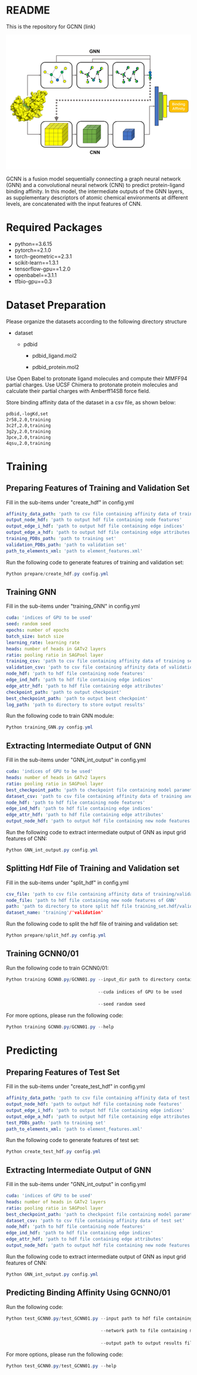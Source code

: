 # README

This is the repository for GCNN (link)

​![Figure](Figure/Figure.jpg)​

GCNN is a fusion model sequentially connecting a graph neural network (GNN) and a convolutional neural network (CNN) to predict protein-ligand binding affinity. In this model, the intermediate outputs of the GNN layers, as supplementary descriptors of atomic chemical environments at different levels, are concatenated with the input features of CNN.

# Required Packages

* python==3.6.15
* pytorch==2.1.0
* torch-geometric==2.3.1
* scikit-learn==1.3.1
* tensorflow-gpu==1.2.0
* openbabel==3.1.1
* tfbio-gpu==0.3

# Dataset Preparation

Please organize the datasets according to the following directory structure

* dataset

  * pdbid

    * pdbid\_ligand.mol2

    * pdbid\_protein.mol2

Use Open Babel to protonate ligand molecules and compute their MMFF94 partial charges. Use UCSF Chimera to protonate protein molecules and calculate their partial charges with Amberff14SB force field.

Store binding affinity data of the dataset in a csv file, as shown below:

```csv
pdbid,-logKd,set
2r58,2.0,training
3c2f,2.0,training
3g2y,2.0,training
3pce,2.0,training
4qsu,2.0,training
```

# Training

## Preparing Features of Training and Validation Set

Fill in the sub-items under "create_hdf" in config.yml

```yaml
affinity_data_path: 'path to csv file containing affinity data of training and validation set'
output_node_hdf: 'path to output hdf file containing node features'
output_edge_i_hdf: 'path to output hdf file containing edge indices'
output_edge_a_hdf: 'path to output hdf file containing edge attributes'
training_PDBs_path: 'path to training set'
validation_PDBs_path: 'path to validation set'
path_to_elements_xml: 'path to element_features.xml'
```

Run the following code to generate features of training and validation set: 

```powershell
Python prepare/create_hdf.py config.yml
```

## Training GNN

Fill in the sub-items under "training\_GNN" in config.yml

```yaml
cuda: 'indices of GPU to be used'
seed: random seed
epochs: number of epochs
batch_size: batch size
learning_rate: learning rate
heads: number of heads in GATv2 layers
ratio: pooling ratio in SAGPool layer
training_csv: 'path to csv file containing affinity data of training set'
validation_csv: 'path to csv file containing affinity data of validation set'
node_hdf: 'path to hdf file containing node features'
edge_ind_hdf: 'path to hdf file containing edge indices'
edge_attr_hdf: 'path to hdf file containing edge attributes'
checkpoint_path: 'path to output checkpoint'
best_checkpoint_path: 'path to output best checkpoint'
log_path: 'path to directory to store output results'
```

Run the following code to train GNN module: 

```powershell
Python training_GNN.py config.yml
```

## Extracting Intermediate Output of GNN

Fill in the sub-items under "GNN\_int\_output" in config.yml

```yaml
cuda: 'indices of GPU to be used'
heads: number of heads in GATv2 layers
ratio: pooling ratio in SAGPool layer
best_checkpoint_path: 'path to checkpoint file containing model parameters'
dataset_csv: 'path to csv file containing affinity data of training and validation set'
node_hdf: 'path to hdf file containing node features'
edge_ind_hdf: 'path to hdf file containing edge indices'
edge_attr_hdf: 'path to hdf file containing edge attributes'
output_node_hdf: 'path to output hdf file containing new node features of GNN'
```

Run the following code to extract intermediate output of GNN as input grid features of CNN: 

```powershell
Python GNN_int_output.py config.yml
```

## Splitting Hdf File of Training and Validation set

Fill in the sub-items under "split\_hdf" in config.yml

```yaml
csv_file: 'path to csv file containing affinity data of training/validation set'
node_file: 'path to hdf file containing new node features of GNN'
path: 'path to directory to store split hdf file training_set.hdf/validation_set.hdf'
dataset_name: 'training'/'validation'
```

Run the following code to split the hdf file of training and validation set:

```powershell
Python prepare/split_hdf.py config.yml
```

## Training GCNN0/01

Run the following code to train GCNN0/01: 

```powershell
Python training GCNN0.py/GCNN01.py --input_dir path to directory containing training_set.hdf and validation_set.hdf

                                   --cuda indices of GPU to be used

                                   --seed random seed
```

For more options, please run the following code: 

```powershell
Python training GCNN0.py/GCNN01.py --help
```

# Predicting

## Preparing Features of Test Set

Fill in the sub-items under "create_test_hdf" in config.yml

```yaml
affinity_data_path: 'path to csv file containing affinity data of test set'
output_node_hdf: 'path to output hdf file containing node features'
output_edge_i_hdf: 'path to output hdf file containing edge indices'
output_edge_a_hdf: 'path to output hdf file containing edge attributes'
test_PDBs_path: 'path to training set'
path_to_elements_xml: 'path to element_features.xml'
```

Run the following code to generate features of test set:

```powershell
Python create_test_hdf.py config.yml
```

## Extracting Intermediate Output of GNN

Fill in the sub-items under "GNN\_int\_output" in config.yml

```yaml
cuda: 'indices of GPU to be used'
heads: number of heads in GATv2 layers
ratio: pooling ratio in SAGPool layer
best_checkpoint_path: 'path to checkpoint file containing model parameters'
dataset_csv: 'path to csv file containing affinity data of test set'
node_hdf: 'path to hdf file containing node features'
edge_ind_hdf: 'path to hdf file containing edge indices'
edge_attr_hdf: 'path to hdf file containing edge attributes'
output_node_hdf: 'path to output hdf file containing new node features of GNN'
```

Run the following code to extract intermediate output of GNN as input grid features of CNN:

```powershell
Python GNN_int_output.py config.yml
```

## Predicting Binding Affinity Using GCNN0/01

Run the following code:

```powershell
Python test_GCNN0.py/test_GCNN01.py --input path to hdf file containing new node features of GNN

                                    --network path to file containing model parameters (delete “.meta” )

                                    --output path to output results file
```

For more options, please run the following code:

```powershell
Python test_GCNN0.py/test_GCNN01.py --help
```

‍
